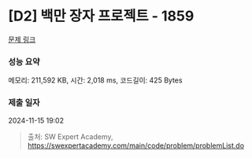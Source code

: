 # [D2] 백만 장자 프로젝트 - 1859 

[문제 링크](https://swexpertacademy.com/main/code/problem/problemDetail.do?contestProbId=AV5LrsUaDxcDFAXc) 

### 성능 요약

메모리: 211,592 KB, 시간: 2,018 ms, 코드길이: 425 Bytes

### 제출 일자

2024-11-15 19:02



> 출처: SW Expert Academy, https://swexpertacademy.com/main/code/problem/problemList.do